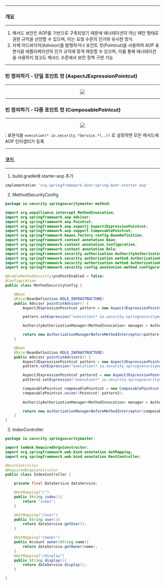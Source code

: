 -----
### 개요
-----
1. 메서드 보안은 AOP를 기반으로 구축되었기 때문에 애너테이션이 아닌 패턴 형태로 권한 규칙을 선언할 수 있으며, 이는 요청 수준의 인가와 유사한 방식
2. 자체 어드바이저(Advisor)를 발행하거나 포인트 컷(Pointcut)을 사용하여 AOP 표현식을 애플리케이션의 인가 규칙에 맞게 매칭할 수 있으며, 이를 통해 애너테이션을 사용하지 않고도 메서드 수준에서 보안 정책 구현 가능

-----
### 빈 정의하기 - 단일 포인트 컷 (AspectJExpressionPointcut)
-----
<div align="center">
<img src="https://github.com/user-attachments/assets/9086fc91-e748-40c1-8d25-e5b544da018b">
</div>

-----
### 빈 정의하기 - 다중 포인트 컷 (ComposablePointcut)
-----
<div align="center">
<img src="https://github.com/user-attachments/assets/c30f27fd-8fc6-4297-898e-2597528ac557">
</div>

: 표현식을 ```execution(* io.security.*Service.*(..))``` 로 설정하면 모든 메서드에 AOP 인터셉터가 등록

-----
### 코드
-----
1. build.gradle에 starter-aop 추가
```gradle
implementation 'org.springframework.boot:spring-boot-starter-aop'
```

2. MethodSecurityConfig
```java
package io.security.springsecuritymaster.method;

import org.aopalliance.intercept.MethodInvocation;
import org.springframework.aop.Advisor;
import org.springframework.aop.Pointcut;
import org.springframework.aop.aspectj.AspectJExpressionPointcut;
import org.springframework.aop.support.ComposablePointcut;
import org.springframework.beans.factory.config.BeanDefinition;
import org.springframework.context.annotation.Bean;
import org.springframework.context.annotation.Configuration;
import org.springframework.context.annotation.Role;
import org.springframework.security.authorization.AuthorityAuthorizationManager;
import org.springframework.security.authorization.method.AuthorizationManagerAfterMethodInterceptor;
import org.springframework.security.authorization.method.AuthorizationManagerBeforeMethodInterceptor;
import org.springframework.security.config.annotation.method.configuration.EnableMethodSecurity;

@EnableMethodSecurity(prePostEnabled = false)
@Configuration
public class MethodSecurityConfig {

    @Bean
    @Role(BeanDefinition.ROLE_INFRASTRUCTURE)
    public Advisor pointCutAdvisor() {
        AspectJExpressionPointcut pattern = new AspectJExpressionPointcut();

        pattern.setExpression("execution(* io.security.springsecuritymaster.DataService.getUser(..))");

        AuthorityAuthorizationManager<MethodInvocation> manager = AuthorityAuthorizationManager.hasRole("USER");

        return new AuthorizationManagerBeforeMethodInterceptor(pattern, manager);
    }

    @Bean
    @Role(BeanDefinition.ROLE_INFRASTRUCTURE)
    public Advisor pointCutAdvisor2() {
        AspectJExpressionPointcut pattern = new AspectJExpressionPointcut();
        pattern.setExpression("execution(* io.security.springsecuritymaster.DataService.getUser(..))");

        AspectJExpressionPointcut pattern2 = new AspectJExpressionPointcut();
        pattern2.setExpression("execution(* io.security.springsecuritymaster.DataService.getOwner(..))");

        ComposablePointcut composablePointcut = new ComposablePointcut((Pointcut) pattern);
        composablePointcut.union((Pointcut) pattern2);
        
        AuthorityAuthorizationManager<MethodInvocation> manager = AuthorityAuthorizationManager.hasRole("USER");

        return new AuthorizationManagerBeforeMethodInterceptor(composablePointcut, manager);
    }
}
```

3. IndexController
```java
package io.security.springsecuritymaster;

import lombok.RequiredArgsConstructor;
import org.springframework.web.bind.annotation.GetMapping;
import org.springframework.web.bind.annotation.RestController;

@RestController
@RequiredArgsConstructor
public class IndexController {

    private final DataService dataService;

    @GetMapping("/")
    public String index(){
        return "index";
    }

    @GetMapping("/user")
    public String user(){
        return dataService.getUser();
    }

    @GetMapping("/owner")
    public Account owner(String name){
        return dataService.getOwner(name);
    }
    @GetMapping("/display")
    public String display(){
        return dataService.display();
    }

}
```
